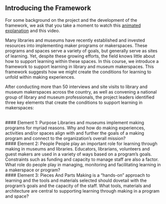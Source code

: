 ## Introducing the Framework

For some background on the project and the development of the framework, we ask that you take a moment to watch this [animated explanation](https://drive.google.com/open?id=0Byq8c7qHfLKYM2ZUQmhfRTA3eG8) and this video. 

Many libraries and museums have recently established and invested resources into implementing maker programs or makerspaces. These programs and spaces serve a variety of goals, but generally serve as sites of learning. Yet, despite these growing efforts, the field knows little about how to support learning within these spaces. In this course, we introduce a framework to support learning in library and museum makerspaces. This framework suggests how we might create the conditions for learning to unfold within making experiences.

After conducting more than 50 interviews and site visits to library and museum makerspaces across the country, as well as convening a national group of library and museum professionals, the project leaders identified three key elements that create the conditions to support learning in makerspaces:

<br/>
#### Element 1: Purpose
Libraries and museums implement making programs for myriad reasons. Why and how do making experiences, activities and/or spaces align with and further the goals of a making program and connect to the organization’s overall mission?

<br/>
#### Element 2: People
People play an important role for learning through making in museums and libraries. Educators, librarians, volunteers and guest makers are used in a variety of ways based on a program’s goals. Constraints such as funding and capacity to manage staff are also a factor. What role do people play in managing, monitoring and facilitating learning in a makerspace or program?

<br/>
#### Element 3: Pieces And Parts
Making is a “hands-on” approach to learning and the tools and materials selected should dovetail with the program’s goals and the capacity of the staff. What tools, materials and architecture are central to supporting learning through making in a program and space?
